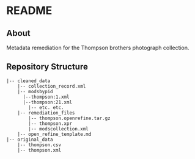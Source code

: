 # README

## About

Metadata remediation for the Thompson brothers photograph collection.

## Repository Structure

```
|-- cleaned_data
    |-- collection_record.xml
    |-- modsbypid
      |--thompson:1.xml
      |--thompson:21.xml
	    |-- etc. etc.
    |-- remediation_files
        |-- thompson.openrefine.tar.gz
        |-- thompson.xpr
        |-- modscollection.xml
	|-- open_refine_template.md
|-- original_data
    |-- thompson.csv
    |-- thompson.xml

```
